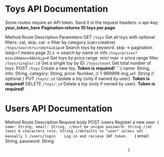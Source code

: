 # Toys API Documentation

Some routes require an API token. Send it in the request headers: x-api-key: **your_token_here**
**Pagination returns 10 toys per page**

Method       Route                                  Description                                         Parameters
GET         `/toys`                                 Get all toys with optional filters: cat, skip.      cat -> filter by category (cat=creative)     
            `/toys/search?s=robot&skip=0`           Search toys by keyword.                             skip -> pagination (skip=1 means page 2)
                                                                                                        s -> search by name or info
            `/toys/prices?min=10&max=40&skip=0`     Get toys by price range.                            min/ max -> price range filter
            `/toys/single/:id`                      Get a single toy by ID.
            `/toys/count`                           Get total number of toys.
POST        `/toys`                                 Create a new toy.   **Token is required!**
                                                        ```{
                                                            name: String,
                                                            info: String,
                                                            category: String,
                                                            price: Number, // 1-999999
                                                            img_url: String // optional
                                                        }
PUT         `/toys/:id`                             Update a toy (only if owned by user).   **Token is required!**
DELETE      `/toys/:id`                             Delete a toy (only if owned by user).   **Token is required!**


# Users API Documentation

Method      Route           Description                     Request body
POST        /users          Register a new user.            ```{
                                                                name: String,
                                                                email: String, //must be unique
                                                                password: String //at least 6 characters
                                                                role: String //defaults to "user" unless set manually
                                                            }
            /users/login    Log in and recieve JWT token.   ```{
                                                                email: String,
                                                                password: String

                                                            }
